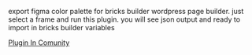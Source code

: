 export figma color palette for bricks builder wordpress page builder.
just select a frame and run this plugin. you will see json output and ready to import in bricks builder variables

[Plugin In Comunity](https://www.figma.com/community/file/1491805149966955988)
